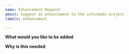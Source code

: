 ```yaml
---
name: Enhancement Request
about: Suggest an enhancement to the informado project
labels: enhancement

---
```

<!-- Please only use this template for submitting enhancement requests -->

**What would you like to be added**:

**Why is this needed**:
